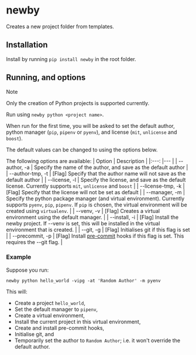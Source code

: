 # newby
Creates a new project folder from templates.

## Installation

Install by running `pip install newby` in the root folder.

## Running, and options

> [!NOTE]
> Only the creation of Python projects is supported currently.

Run using `newby python <project name>`.

When run for the first time, you will be asked to set the default author, python manager (`pip`, `pipenv` or `pyenv`), and license (`mit`, `unlicense` and `boost`).

The default values can be changed to using the options below.

The following options are available:
| Option 	| Description 	|
|:---:	|---	|
| --author, -a 	| Specify the name of the author, and save as the default author 	|
| --author-tmp, -t 	| [Flag] Specify that the author name will not save as the default author 	|
| --license, -l 	| Specify the license, and save as the default license. Currently supports `mit`, `unlicense` and `boost` 	|
| --license-tmp, -k 	| [Flag] Specify that the license will not be set as default 	|
| --manager, -m 	| Specify the python package manager (and virtual environment). Currently supports `pyenv`, `pip`, `pipenv`. If `pip` is chosen, the virtual environment will be created using `virtualenv`. 	|
| --venv, -v 	| [Flag] Creates a virtual environment using the default manager. 	|
| --install, -i 	| [Flag] Install the newby project. If --venv is set, this will be installed in the virtual environment that is created. 	|
| --git, -g 	| [Flag] Initialises git if this flag is set 	|
| --precommit, -p 	| [Flag] Install [pre-commit](https://pre-commit.com/) hooks if this flag is set. This requires the --git flag. 	|

### Example
Suppose you run:

`newby python hello_world -vipg -at 'Random Author' -m pyenv`

This will:

 - Create a project `hello_world`,
 - Set the default manager to `pipenv`,
 - Create a virtual environment,
 - Install the current project in this virtual environment,
 - Create and install pre-commit hooks,
 - Initialise git, and
 - Temporarily set the author to `Random Author`; i.e. it won't override the default author.
